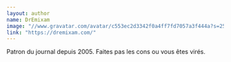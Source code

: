 ```yaml
---
layout: author
name: DrEmixam
image: "//www.gravatar.com/avatar/c553ec2d3342f0a4ff7fd7057a3f444a?s=250&d=mm&r=x"
link: "https://dremixam.com/"
---
```


Patron du journal depuis 2005. Faites pas les cons ou vous êtes virés.

